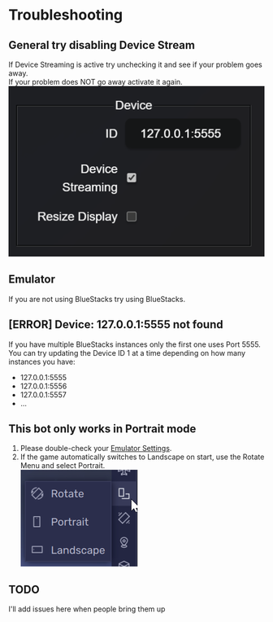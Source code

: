 # Troubleshooting

## General try disabling Device Stream
If Device Streaming is active try unchecking it and see if your problem goes away.  
If your problem does NOT go away activate it again.  
![device-stream.png](../images/app/device-stream.png)

## Emulator
If you are not using BlueStacks try using BlueStacks.

## [ERROR] Device: 127.0.0.1:5555 not found
If you have multiple BlueStacks instances only the first one uses Port 5555.  
You can try updating the Device ID 1 at a time depending on how many instances you have:
- 127.0.0.1:5555
- 127.0.0.1:5556
- 127.0.0.1:5557
- ...

## This bot only works in Portrait mode
1. Please double-check your [Emulator Settings](emulator-settings.md).  
2. If the game automatically switches to Landscape on start, use the Rotate Menu and select Portrait.  
![rotate.png](../images/bluestacks/rotate.png)
## TODO
I'll add issues here when people bring them up
